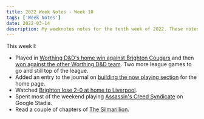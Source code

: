 ```yaml
---
title: 2022 Week Notes - Week 10
tags: ['Week Notes']
date: 2022-03-14
description: My weeknotes notes for the tenth week of 2022. These notes cover the week starting 7th March.
---
```


This week I:

- Played in [Worthing D&D's home win against Brighton Cougars](https://www.basketballsussex.co.uk/match/31514899.html) and then [won against the other Worthing D&D team](https://www.basketballsussex.co.uk/match/31514912.html). Two more league games to go and still top of the league.
- Added an entry to the journal on [building the now playing section](/journal/2022/netlify-graph-spotify-now-playing/) for the home page. 
- Watched [Brighton lose 2-0 at home to Liverpool](https://www.brightonandhovealbion.com/news/2527935/albion-succumb-to-title-chasing-liverpool).
- Spent most of the weekend playing [Assassin's Creed Syndicate](https://www.ubisoft.com/en-gb/game/assassins-creed/syndicate) on Google Stadia. 
- Read a couple of chapters of [The Silmarillion](/reading/9780547951980/).

